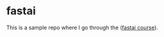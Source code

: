 # fastai

This is a sample repo where I go through the ([fastai course](https://course.fast.ai/)). 
